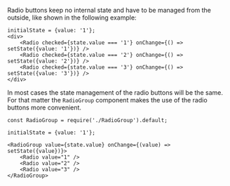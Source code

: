 Radio buttons keep no internal state and have to be managed from the outside, like shown in the
following example:

```
initialState = {value: '1'};
<div>
    <Radio checked={state.value === '1'} onChange={() => setState({value: '1'})} />
    <Radio checked={state.value === '2'} onChange={() => setState({value: '2'})} />
    <Radio checked={state.value === '3'} onChange={() => setState({value: '3'})} />
</div>
```

In most cases the state management of the radio buttons will be the same.
For that matter the `RadioGroup` component makes the use of the radio buttons more convenient.
```
const RadioGroup = require('./RadioGroup').default;

initialState = {value: '1'};

<RadioGroup value={state.value} onChange={(value) => setState({value})}>
    <Radio value="1" />
    <Radio value="2" />
    <Radio value="3" />
</RadioGroup>
```
